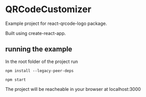 # QRCodeCustomizer
Example project for react-qrcode-logo package.

Built using create-react-app.

## running the example
In the root folder of the project run

`npm install --legacy-peer-deps`

`npm start`

The project will be reacheable in your browser at localhost:3000
